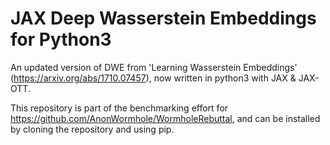 JAX Deep Wasserstein Embeddings for Python3
======================

An updated version of DWE from 'Learning Wasserstein Embeddings' (https://arxiv.org/abs/1710.07457), now written in python3 with JAX & JAX-OTT. 

This repository is part of the benchmarking effort for https://github.com/AnonWormhole/WormholeRebuttal, and can be installed by cloning the repository and using pip.

